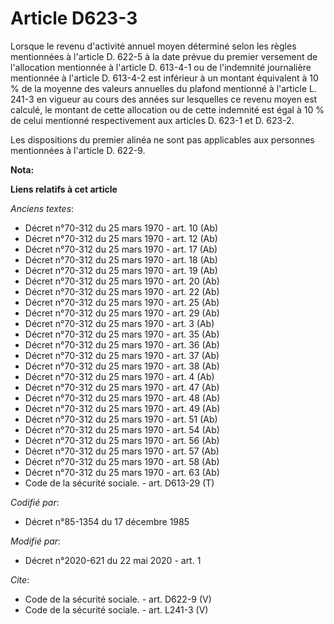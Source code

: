 # Article D623-3

Lorsque le revenu d'activité annuel moyen déterminé selon les règles mentionnées à l'article D. 622-5 à la date prévue du
premier versement de l'allocation mentionnée à l'article D. 613-4-1 ou de l'indemnité journalière mentionnée à l'article D.
613-4-2 est inférieur à un montant équivalent à 10 % de la moyenne des valeurs annuelles du plafond mentionné à l'article L.
241-3 en vigueur au cours des années sur lesquelles ce revenu moyen est calculé, le montant de cette allocation ou de cette
indemnité est égal à 10 % de celui mentionné respectivement aux articles D. 623-1 et D. 623-2. 

Les dispositions du premier alinéa ne sont pas applicables aux personnes mentionnées à l'article D. 622-9.

**Nota:**



**Liens relatifs à cet article**

_Anciens textes_:

  - Décret n°70-312 du 25 mars 1970 - art. 10 (Ab)
  - Décret n°70-312 du 25 mars 1970 - art. 12 (Ab)
  - Décret n°70-312 du 25 mars 1970 - art. 17 (Ab)
  - Décret n°70-312 du 25 mars 1970 - art. 18 (Ab)
  - Décret n°70-312 du 25 mars 1970 - art. 19 (Ab)
  - Décret n°70-312 du 25 mars 1970 - art. 20 (Ab)
  - Décret n°70-312 du 25 mars 1970 - art. 22 (Ab)
  - Décret n°70-312 du 25 mars 1970 - art. 25 (Ab)
  - Décret n°70-312 du 25 mars 1970 - art. 29 (Ab)
  - Décret n°70-312 du 25 mars 1970 - art. 3 (Ab)
  - Décret n°70-312 du 25 mars 1970 - art. 35 (Ab)
  - Décret n°70-312 du 25 mars 1970 - art. 36 (Ab)
  - Décret n°70-312 du 25 mars 1970 - art. 37 (Ab)
  - Décret n°70-312 du 25 mars 1970 - art. 38 (Ab)
  - Décret n°70-312 du 25 mars 1970 - art. 4 (Ab)
  - Décret n°70-312 du 25 mars 1970 - art. 47 (Ab)
  - Décret n°70-312 du 25 mars 1970 - art. 48 (Ab)
  - Décret n°70-312 du 25 mars 1970 - art. 49 (Ab)
  - Décret n°70-312 du 25 mars 1970 - art. 51 (Ab)
  - Décret n°70-312 du 25 mars 1970 - art. 54 (Ab)
  - Décret n°70-312 du 25 mars 1970 - art. 56 (Ab)
  - Décret n°70-312 du 25 mars 1970 - art. 57 (Ab)
  - Décret n°70-312 du 25 mars 1970 - art. 58 (Ab)
  - Décret n°70-312 du 25 mars 1970 - art. 63 (Ab)
  - Code de la sécurité sociale. - art. D613-29 (T)

_Codifié par_:

  - Décret n°85-1354 du 17 décembre 1985

_Modifié par_:

  - Décret n°2020-621 du 22 mai 2020 - art. 1

_Cite_:

  - Code de la sécurité sociale. - art. D622-9 (V)
  - Code de la sécurité sociale. - art. L241-3 (V)
